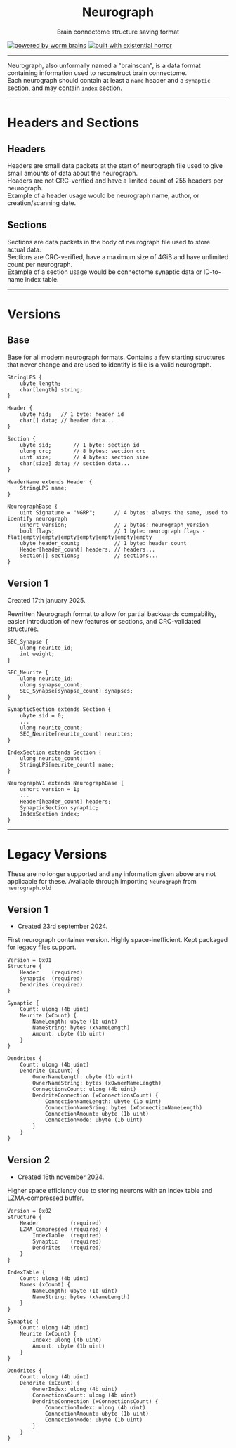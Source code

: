 <div align="center"><h1>Neurograph</h1><p>Brain connectome structure saving format</p></div>

[![powered by worm brains](https://img.shields.io/badge/powered%20by-worm%20brains-0077ff?style=for-the-badge&logo=python&logoColor=%230077ff)](https://github.com/vivarium-brain/vivarium/blob/main/neurographs/worm.ng)
[![built with existential horror](https://img.shields.io/badge/built%20with-existential%20horror-ff7700?style=for-the-badge)](https://qntm.org/mmacevedo)

---
Neurograph, also unformally named a "brainscan", is a data format containing information used to reconstruct brain connectome. \
Each neurograph should contain at least a `name` header and a `synaptic` section, and may contain `index` section.

---
# Headers and Sections
## Headers
Headers are small data packets at the start of neurograph file used to give small amounts of data about the neurograph. \
Headers are not CRC-verified and have a limited count of 255 headers per neurograph. \
Example of a header usage would be neurograph name, author, or creation/scanning date.
## Sections
Sections are data packets in the body of neurograph file used to store actual data. \
Sections are CRC-verified, have a maximum size of 4GiB and have unlimited count per neurograph. \
Example of a section usage would be connectome synaptic data or ID-to-name index table.

---
# Versions

## Base
Base for all modern neurograph formats. Contains a few starting structures that never change and are used to identify is file is a valid neurograph.
```
StringLPS {
    ubyte length;
    char[length] string;
}

Header {
    ubyte hid;   // 1 byte: header id
    char[] data; // header data...
}

Section {
    ubyte sid;       // 1 byte: section id
    ulong crc;       // 8 bytes: section crc
    uint size;       // 4 bytes: section size
    char[size] data; // section data...
}

HeaderName extends Header {
    StringLPS name;
}

NeurographBase {
    uint Signature = "NGRP";      // 4 bytes: always the same, used to identify neurograph
    ushort version;               // 2 bytes: neurograph version
    bool flags;                   // 1 byte: neurograph flags - flat|empty|empty|empty|empty|empty|empty|empty
    ubyte header_count;           // 1 byte: header count
    Header[header_count] headers; // headers...
    Section[] sections;           // sections...
}
```

## Version 1
Created 17th january 2025.

Rewritten Neurograph format to allow for partial backwards compability, easier introduction of new features or sections, and CRC-validated structures.
```
SEC_Synapse {
    ulong neurite_id;
    int weight;
}

SEC_Neurite {
    ulong neurite_id;
    ulong synapse_count;
    SEC_Synapse[synapse_count] synapses;
}

SynapticSection extends Section {
    ubyte sid = 0;
    ...
    ulong neurite_count;
    SEC_Neurite[neurite_count] neurites;
}

IndexSection extends Section {
    ulong neurite_count;
    StringLPS[neurite_count] name;
}

NeurographV1 extends NeurographBase {
    ushort version = 1;
    ...
    Header[header_count] headers;
    SynapticSection synaptic;
    IndexSection index;
}

```

---
# Legacy Versions
These are no longer supported and any information given above are not applicable for these.
Available through importing `Neurograph` from `neurograph.old`

## Version 1
- Created 23rd september 2024.

First neurograph container version. Highly space-inefficient. Kept packaged for legacy files support.
```
Version = 0x01
Structure {
    Header    (required)
    Synaptic  (required)
    Dendrites (required)
}

Synaptic {
    Count: ulong (4b uint)
    Neurite (xCount) {
        NameLength: ubyte (1b uint)
        NameString: bytes (xNameLength)
        Amount: ubyte (1b uint)
    }
}

Dendrites {
    Count: ulong (4b uint)
    Dendrite (xCount) {
        OwnerNameLength: ubyte (1b uint)
        OwnerNameString: bytes (xOwnerNameLength)
        ConnectionsCount: ulong (4b uint)
        DendriteConnection (xConnectionsCount) {
            ConnectionNameLength: ubyte (1b uint)
            ConnectionNameSring: bytes (xConnectionNameLength)
            ConnectionAmount: ubyte (1b uint)
            ConnectionMode: ubyte (1b uint)
        }
    }
}
```

## Version 2
- Created 16th november 2024.

Higher space efficiency due to storing neurons with an index table and LZMA-compressed buffer.
```
Version = 0x02
Structure {
    Header          (required)
    LZMA_Compressed (required) {
        IndexTable  (required)
        Synaptic    (required)
        Dendrites   (required)
    }
}

IndexTable {
    Count: ulong (4b uint)
    Names (xCount) {
        NameLength: ubyte (1b uint)
        NameString: bytes (xNameLength)
    }
}

Synaptic {
    Count: ulong (4b uint)
    Neurite (xCount) {
        Index: ulong (4b uint)
        Amount: ubyte (1b uint)
    }
}

Dendrites {
    Count: ulong (4b uint)
    Dendrite (xCount) {
        OwnerIndex: ulong (4b uint)
        ConnectionsCount: ulong (4b uint)
        DendriteConnection (xConnectionsCount) {
            ConnectionIndex: ulong (4b uint)
            ConnectionAmount: ubyte (1b uint)
            ConnectionMode: ubyte (1b uint)
        }
    }
}
```
